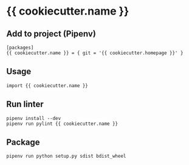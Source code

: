 # {{ cookiecutter.name }}

## Add to project (Pipenv)

    [packages]
    {{ cookiecutter.name }} = { git = '{{ cookiecutter.homepage }}' }

## Usage

    import {{ cookiecutter.name }}

## Run linter

    pipenv install --dev
    pipenv run pylint {{ cookiecutter.name }}

## Package

    pipenv run python setup.py sdist bdist_wheel
